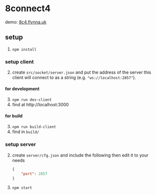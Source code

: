 # 8connect4
demo: [8c4.flynna.uk](https://8c4.flynna.uk)
## setup
1. `npm install`
### setup client
2. create `src/socket/server.json` and put the address of the server this client will connect to as a string (e.g. `"ws://localhost:2857"`).
#### for development
3. `npm run dev-client`
4. find at http://localhost:3000
#### for build
3. `npm run build-client`
4. find in `build/`
### setup server
2. create `server/cfg.json` and include the following then edit it to your needs
    ```json
    {
        "port": 2857
    }
    ```
3. `npm start`